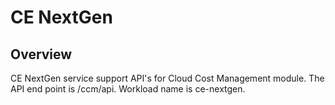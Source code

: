 # CE NextGen

## Overview

CE NextGen service support API's for Cloud Cost Management module.
The API end point is /ccm/api. Workload name is ce-nextgen. 

